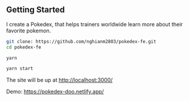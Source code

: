 ## Getting Started

I create a Pokedex, that helps trainers worldwide learn more about their favorite pokemon.

```bash
git clone: https://github.com/nghianm2803/pokedex-fe.git
cd pokedex-fe

yarn

yarn start
```

The site will be up at <http://localhost:3000/>

Demo: https://pokedex-doo.netlify.app/

